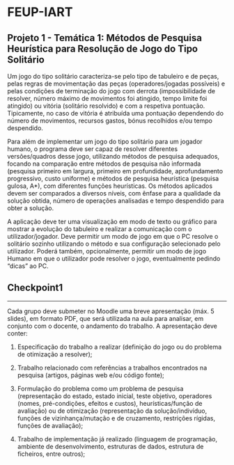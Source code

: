 # FEUP-IART

## Projeto 1 - Temática 1: Métodos de Pesquisa Heurística para Resolução de Jogo do Tipo Solitário 
Um jogo do tipo solitário caracteriza-se pelo tipo de tabuleiro e de peças, pelas regras de movimentação
das peças (operadores/jogadas possíveis) e pelas condições de terminação do jogo com derrota (impossibilidade de resolver, número máximo de movimentos foi atingido, tempo limite foi atingido) ou vitória (solitário resolvido) e com a respetiva pontuação. Tipicamente, no caso de vitória é atribuída uma pontuação dependendo do número de movimentos, recursos gastos, bónus recolhidos e/ou tempo
despendido.

Para além de implementar um jogo do tipo solitário para um jogador humano, o programa deve ser capaz de resolver diferentes versões/quadros desse jogo, utilizando métodos de pesquisa adequados, focando na comparação entre métodos de pesquisa não informada (pesquisa primeiro em largura, primeiro em profundidade, aprofundamento progressivo, custo uniforme) e métodos de pesquisa heurística (pesquisa gulosa, A*), com diferentes funções heurísticas. Os métodos aplicados devem ser comparados a diversos níveis, com ênfase para a qualidade da solução obtida, número de operações analisadas e tempo despendido para obter a solução.

A aplicação deve ter uma visualização em modo de texto ou gráfico para mostrar a evolução do tabuleiro e realizar a comunicação com o utilizador/jogador. Deve permitir um modo de jogo em que o PC resolve o solitário sozinho utilizando o método e sua configuração selecionado pelo utilizador. Poderá também, opcionalmente, permitir um modo de jogo Humano em que o utilizador pode resolver o jogo,
eventualmente pedindo “dicas” ao PC. 

## Checkpoint1
------
Cada grupo deve submeter no Moodle uma breve apresentação (máx. 5 slides), em formato PDF, que será
utilizada na aula para analisar, em conjunto com o docente, o andamento do trabalho. A apresentação deve
conter:

1.  Especificação do trabalho a realizar (definição do jogo ou do problema de otimização a resolver);

2. Trabalho relacionado com referências a trabalhos encontrados na pesquisa (artigos, páginas web e/ou
código fonte);

3. Formulação do problema como um problema de pesquisa (representação do estado, estado
inicial, teste objetivo, operadores (nomes, pré-condições, efeitos e custos), heurísticas/função de avaliação)
ou de otimização (representação da solução/indivíduo, funções de vizinhança/mutação e de cruzamento,
restrições rígidas, funções de avaliação);

4. Trabalho de implementação já realizado (linguagem de programação, ambiente de desenvolvimento, estruturas de dados, estrutura 
de ficheiros, entre outros);

